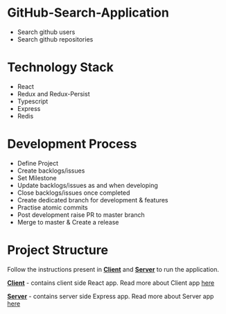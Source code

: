 # GitHub-Search-Application
- Search github users
- Search github repositories

# Technology Stack
- React
- Redux and Redux-Persist
- Typescript
- Express
- Redis

# Development Process
- Define Project
- Create backlogs/issues
- Set Milestone
- Update backlogs/issues as and when developing
- Close backlogs/issues once completed
- Create dedicated branch for development & features
- Practise atomic commits
- Post development raise PR to master branch
- Merge to master & Create a release

# Project Structure

Follow the instructions present in **[Client](https://github.com/vineeth-pappu/GitHub-Search-Application/tree/main/client)** and **[Server](https://github.com/vineeth-pappu/GitHub-Search-Application/tree/main/server)** to run the application.

**[Client](https://github.com/vineeth-pappu/GitHub-Search-Application/tree/main/client)** - contains client side React app.
Read more about Client app [here](https://github.com/vineeth-pappu/GitHub-Search-Application/blob/main/client/README.md)

**[Server](https://github.com/vineeth-pappu/GitHub-Search-Application/tree/main/server)** - contains server side Express app.
Read more about Server app [here](https://github.com/vineeth-pappu/GitHub-Search-Application/blob/main/server/README.md)
